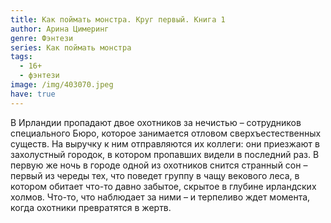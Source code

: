 ```yaml
---
title: Как поймать монстра. Круг первый. Книга 1
author: Арина Цимеринг
genre: Фэнтези
series: Как поймать монстра
tags:
  - 16+
  - фэнтези
image: /img/403070.jpeg
have: true
---
```

В Ирландии пропадают двое охотников за нечистью – сотрудников специального Бюро, которое занимается отловом сверхъестественных существ. На выручку к ним отправляются их коллеги: они приезжают в захолустный городок, в котором пропавших видели в последний раз. В первую же ночь в городе одной из охотников снится странный сон – первый из череды тех, что поведет группу в чащу векового леса, в котором обитает что-то давно забытое, скрытое в глубине ирландских холмов. Что-то, что наблюдает за ними – и терпеливо ждет момента, когда охотники превратятся в жертв.